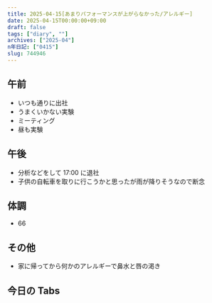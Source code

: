 ```yaml
---
title: 2025-04-15[あまりパフォーマンスが上がらなかった/アレルギー]
date: 2025-04-15T00:00:00+09:00
draft: false
tags: ["diary", ""]
archives: ["2025-04"]
n年日記: ["0415"]
slug: 744946
---
```


## 午前

- いつも通りに出社
- うまくいかない実験
- ミーティング
- 昼も実験

## 午後

- 分析などをして 17:00 に退社
- 子供の自転車を取りに行こうかと思ったが雨が降りそうなので断念

## 体調

- 66

## その他

- 家に帰ってから何かのアレルギーで鼻水と唇の渇き

## 今日の Tabs
